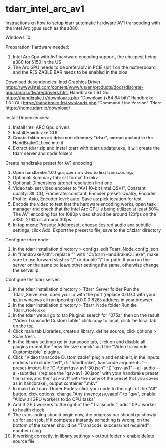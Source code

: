 # tdarr_intel_arc_av1
Instructions on how to setup tdarr automatic hardware AV1 transcoding with the intel Arc gpus such as the a380.

Windows 10:

Preparation:
Hardware needed:
1) Intel Arc Gpu with Av1 hardware encoding support, the cheapest being a380 for $150 in the US
2) The Arc GPU needs to be preferably in PCIE slot 1 on the motherboard, and the RESIZABLE BAR needs to be enabled in the bios

Download dependencies:
Intel Graphics Driver https://www.intel.com/content/www/us/en/products/docs/discrete-gpus/arc/software/drivers.html
Handbrake 1.6.1 Gui https://handbrake.fr/downloads.php "Download (x64 64 bit)"
Handbrake 1.6.1 CLI https://handbrake.fr/downloads.php "Command Line Version"
Tdarr https://home.tdarr.io/download/

Install Dependencies:
1) Install Intel ARC Gpu drivers
2) Install Handbrake GUI
3) Create folder on c:\ drive root directory "tdarr", extract and put in the HandBrakeCLI.exe into it
4) Extract tdarr zip and Install tdarr with tdarr_updater.exe, it will create the tdarr server and node folders

Create handbrake preset for AV1 encoding
1) Open handbrake 1.6.1 gui, open a video to test transcoding.
2) Optional: Summary tab: set format to mkv
3) Optional: Dimensions tab: set resolution limit one
4) Video tab: set video encoder to "AV1 10-bit (Intel QSV)", Constant quality: 30 ICQ, Framerate: constant, Encoder preset: Quality, Encoder Profile: Auto, Encoder level: auto, Save as: pick location for test.
5) Encode the video to test that the hardware encoding works, open task manager and check that the Intel Arc GPU is being utilized at least 50%. The AV1 encoding fps for 1080p video should be around 120fps on the a380, 2160p is around 30fps.
6) In top menu: Presets: Add preset, choose desired audio and subtitle settings, click Add. Export the preset to file, save to the c:\tdarr directory

Configure tdarr node:
1) In the tdarr installation directory > configs, edit Tdarr_Node_config.json
2) In "handbrakePath": replace "" with "C:/tdarr/HandBrakeCLI.exe", make sure to use forward slashes "/" or double "\\" for path. If you run the server on the same pc leave other settings the same, otherwise change the server ip.

Configure the tdarr server:
1) In the tdarr installation directory > Tdarr_Server folder Run the Tdarr_Server.exe, open your ip with the port (replace 0.0.0.0 with your ip, in windows cli run ipconfig) 0.0.0.0:8265 address in your browser.
2) In the tdarr installation directory > Tdarr_Node folder Run the Tdarr_Node.exe
3) In the tdarr webui go to tab Plugins: search for "075a" then on the result "Video Transcode Customizable" click copy to local, click the local tab on the top.
4) Click main tab Libraries, create a library, define source, click options >  Scan fresh.
5) In the library settings go to transcode tab, click  on and disable all plugins except the "new file size check" and the "Video transcode Customizable" plugins.
6) Click "Video transcode Customizable" plugin and enable it, in the inputs: codecs to exclude "av1", cli "handbrake", transcode arguments '--preset-import-file "C::\tdarr\qsv-av1-30.json" -Z "qsv-av1" --all-audio --all-subtitles' (replace the "qsv-av1-30.json" with your handbrake preset file name, and the "qsv-av1" with the name of the preset that you saved as in handbrake), output container ".mkv"
7) In main tab Tdarr: Under Nodes: click your node to the right of the "All" button, click options, change "Any (nvenc,qsv,vaapi)" to "qsv", enable "Allow all GPU workers to do CPU tasks"
8) Add 3 GPU workers to the right of the "Transcode:", add 1 CPU worker to health check.
9) The transcoding should begin now, the progress bar should go showly up for each job, if it completes instantly something is wrong, on the bottom of the screen should be "Transcode: success/not required" number rising.
10) If working correctly, in library settings > output folder > enable delete source file
